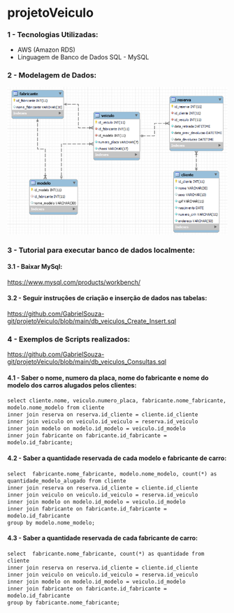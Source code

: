 # projetoVeiculo

### 1 - Tecnologias Utilizadas:
* AWS (Amazon RDS)
* Linguagem de Banco de Dados SQL - MySQL

### 2 - Modelagem de Dados:

![alt text](https://github.com/GabrielSouza-git/projetoVeiculo/blob/main/imagem/modelagem.png)

### 3 - Tutorial para executar banco de dados localmente:
#### 3.1 - Baixar MySql: 

https://www.mysql.com/products/workbench/

#### 3.2 - Seguir instruções de criação e inserção de dados nas tabelas:

https://github.com/GabrielSouza-git/projetoVeiculo/blob/main/db_veiculos_Create_Insert.sql


### 4 - Exemplos de Scripts realizados:

https://github.com/GabrielSouza-git/projetoVeiculo/blob/main/db_veiculos_Consultas.sql
#### 4.1 - Saber o nome, numero da placa, nome do fabricante e nome do modelo dos carros alugados pelos clientes:

```
select cliente.nome, veiculo.numero_placa, fabricante.nome_fabricante, modelo.nome_modelo from cliente
inner join reserva on reserva.id_cliente = cliente.id_cliente
inner join veiculo on veiculo.id_veiculo = reserva.id_veiculo
inner join modelo on modelo.id_modelo = veiculo.id_modelo
inner join fabricante on fabricante.id_fabricante = modelo.id_fabricante;
```

#### 4.2 - Saber a quantidade reservada de cada modelo e fabricante de carro:
```
select  fabricante.nome_fabricante, modelo.nome_modelo, count(*) as quantidade_modelo_alugado from cliente
inner join reserva on reserva.id_cliente = cliente.id_cliente
inner join veiculo on veiculo.id_veiculo = reserva.id_veiculo
inner join modelo on modelo.id_modelo = veiculo.id_modelo
inner join fabricante on fabricante.id_fabricante = modelo.id_fabricante
group by modelo.nome_modelo;
```
#### 4.3 - Saber a quantidade reservada de cada fabricante de carro:
```
select  fabricante.nome_fabricante, count(*) as quantidade from cliente
inner join reserva on reserva.id_cliente = cliente.id_cliente
inner join veiculo on veiculo.id_veiculo = reserva.id_veiculo
inner join modelo on modelo.id_modelo = veiculo.id_modelo
inner join fabricante on fabricante.id_fabricante = modelo.id_fabricante
group by fabricante.nome_fabricante;
```
